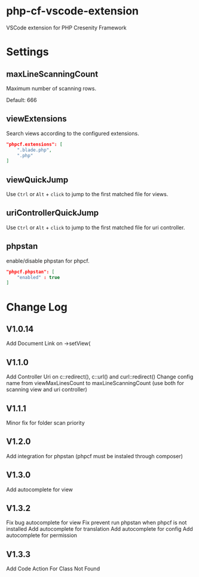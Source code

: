 # php-cf-vscode-extension
VSCode extension for PHP Cresenity Framework

# Settings

## maxLineScanningCount
Maximum number of scanning rows.

Default: 666


## viewExtensions

Search views according to the configured extensions.

```json
"phpcf.extensions": [
    ".blade.php",
    ".php"
]
```

## viewQuickJump

Use `Ctrl` or `Alt` + `click` to jump to the first matched file for views.

## uriControllerQuickJump

Use `Ctrl` or `Alt` + `click` to jump to the first matched file for uri controller.


## phpstan

enable/disable phpstan for phpcf.

```json
"phpcf.phpstan": [
    "enabled" : true
]
```

# Change Log

## V1.0.14

Add Document Link on ->setView(


## V1.1.0

Add Controller Uri on c::redirect(), c::url() and curl::redirect()
Change config name from viewMaxLinesCount to maxLineScanningCount (use both for scanning view and uri controller)

## V1.1.1

Minor fix for folder scan priority


## V1.2.0

Add integration for phpstan (phpcf must be instaled through composer)

## V1.3.0

Add autocomplete for view

## V1.3.2

Fix bug autocomplete for view
Fix prevent run phpstan when phpcf is not installed
Add autocomplete for translation
Add autocomplete for config
Add autocomplete for permission

## V1.3.3
Add Code Action For Class Not Found
